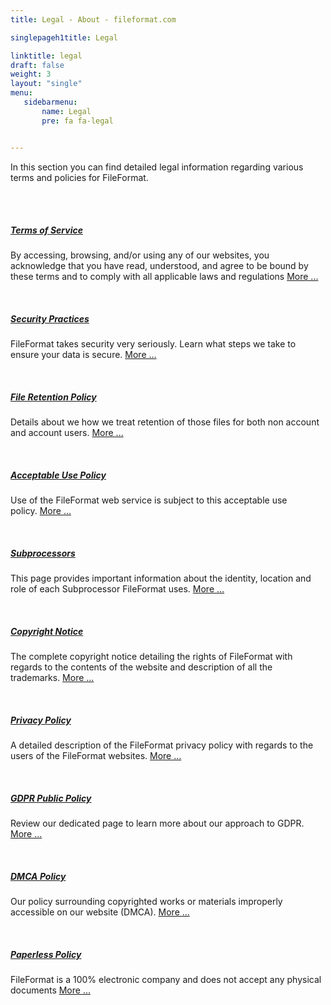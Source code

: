 ```yaml
---
title: Legal - About - fileformat.com

singlepageh1title: Legal

linktitle: legal
draft: false
weight: 3
layout: "single"
menu:
   sidebarmenu: 
       name: Legal
       pre: fa fa-legal


---
```



<div class="siteContentPanel100w">
<p>In this section you can find detailed legal information regarding various terms and policies for FileFormat.</p>
<div class="clearfix"> </div>
<div class="clearfix"> </div>
<h5><a href="/legal/tos">Terms of Service</a></h5>
<p>By accessing, browsing, and/or using any of our websites, you acknowledge that you have read, understood, and agree to be bound by these terms and to comply with all applicable laws and regulations <a href="/legal/tos" rel="alternate">More ...</a></p>
<div class="clearfix"> </div>
<h5><a href="/security">Security Practices</a></h5>
<p>FileFormat takes security very seriously. Learn what steps we take to ensure your data is secure. <a href="/security" rel="alternate">More ...</a></p>
<div class="clearfix"> </div>
<h5><a href="/legal/file-retention-policy">File Retention Policy</a></h5>
<p>Details about we how we treat retention of those files for both non account and account users. <a href="/legal/file-retention-policy" rel="alternate">More ...</a></p>
<div class="clearfix"> </div>
<h5><a href="/legal/acceptable-use">Acceptable Use Policy</a></h5>
<p>Use of the FileFormat web service is subject to this acceptable use policy. <a href="/legal/acceptable-use" rel="alternate">More ...</a></p>
<div class="clearfix"> </div>
<h5 class="clearfix"><a href="/legal/subprocessors">Subprocessors</a></h5>
<p>This page provides important information about the identity, location and role of each Subprocessor FileFormat uses. <a href="/legal/subprocessors" rel="alternate">More ...</a></p>
<div class="clearfix"> </div>
<h5><a href="/legal/copyright-notice">Copyright Notice</a></h5>
<p>The complete copyright notice detailing the rights of FileFormat with regards to the contents of the website and description of all the trademarks. <a href="/legal/copyright-notice" rel="alternate">More ...</a></p>
<div class="clearfix"> </div>
<h5><a href="/legal/privacy-policy">Privacy Policy</a></h5>
<p>A detailed description of the FileFormat privacy policy with regards to the users of the FileFormat websites. <a href="/legal/privacy-policy" rel="alternate">More ...</a></p>
<div class="clearfix"> </div>
<h5><a href="/legal/gdpr">GDPR Public Policy</a></h5>
<p>Review our dedicated page to learn more about our approach to GDPR. <a href="/legal/gdpr" rel="alternate">More ...</a> </p>
<div class="clearfix"> </div>
<h5><a href="/legal/dmca-policy">DMCA Policy</a></h5>
<p>Our policy surrounding copyrighted works or materials improperly accessible on our website (DMCA). <a href="/legal/dmca-policy" rel="alternate">More ...</a></p>
<div class="clearfix"> </div>
<h5><a href="/legal/paperless-policy">Paperless Policy</a></h5>
<p>FileFormat is a 100% electronic company and does not accept any physical documents <a href="/legal/paperless-policy" rel="alternate">More ...</a> </p>
</div>
<div class="clearfix"> </div>
